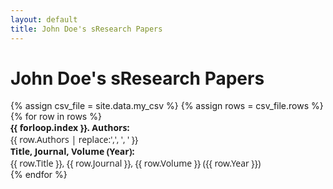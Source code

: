 ```yaml
---
layout: default
title: John Doe's sResearch Papers
---
```


<div>
  <h1>John Doe's sResearch Papers</h1>
  <!-- Display the research papers for John Doe -->
{% assign csv_file = site.data.my_csv %}
{% assign rows = csv_file.rows %}
{% for row in rows %}
<div style="font-family: 'Open Sans', sans-serif;">
  <div style="font-weight: bold;">
    {{ forloop.index }}. Authors:
  </div>
  <div>
    {{ row.Authors | replace:',', ', ' }}
  </div>
  <div style="font-weight: bold;">
    Title, Journal, Volume (Year):
  </div>
  <div>
    {{ row.Title }}, {{ row.Journal }}, {{ row.Volume }} ({{ row.Year }})
  </div>
</div>
{% endfor %}
</div>
